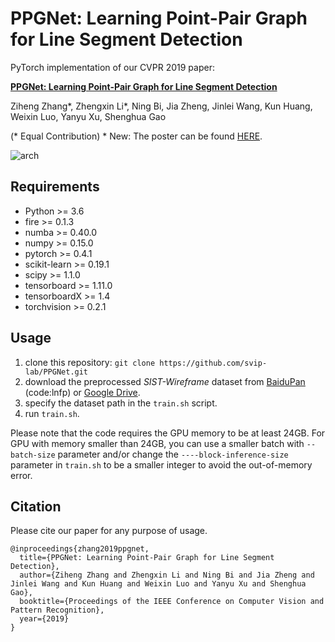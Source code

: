 # PPGNet: Learning Point-Pair Graph for Line Segment Detection

PyTorch implementation of our CVPR 2019 paper:

[**PPGNet: Learning Point-Pair Graph for Line Segment Detection**](https://www.aiyoggle.me/publication/ppgnet-cvpr19/ppgnet-cvpr19.pdf)

Ziheng Zhang*, Zhengxin Li*, Ning Bi, Jia Zheng, Jinlei Wang, Kun Huang, Weixin Luo, Yanyu Xu, Shenghua Gao

(\* Equal Contribution)
\* New: The poster can be found [HERE](https://www.aiyoggle.me/publication/ppgnet-cvpr19).


![arch](https://www.researchgate.net/profile/Ziheng_Zhang3/publication/332977700/figure/fig2/AS:756853751427073@1557459404667/The-PPGNet-architecture-First-the-backbone-computes-shared-features-of-size-C-H-4-W_W640.jpg)

## Requirements
- Python >= 3.6
- fire >= 0.1.3
- numba >= 0.40.0
- numpy >= 0.15.0
- pytorch >= 0.4.1
- scikit-learn >= 0.19.1
- scipy >= 1.1.0
- tensorboard >= 1.11.0
- tensorboardX >= 1.4
- torchvision >= 0.2.1

## Usage

1. clone this repository: `git clone https://github.com/svip-lab/PPGNet.git`
2. download the preprocessed *SIST-Wireframe* dataset from [BaiduPan](https://pan.baidu.com/s/1Sbdi1lL492fhmPL1t1Ov0w) (code:lnfp) or [Google Drive](https://drive.google.com/file/d/1KggPcHCRu8BcOqCvVZCXiB64y9L2nQDf/view?usp=sharing).
3. specify the dataset path in the `train.sh` script.
4. run `train.sh`.

Please note that the code requires the GPU memory to be at least 24GB. For GPU with memory smaller than 24GB, you can use a smaller batch with `--batch-size` parameter and/or change the `----block-inference-size` parameter in `train.sh` to be a smaller integer to avoid the out-of-memory error.

## Citation

Please cite our paper for any purpose of usage.
```
@inproceedings{zhang2019ppgnet,
  title={PPGNet: Learning Point-Pair Graph for Line Segment Detection},
  author={Ziheng Zhang and Zhengxin Li and Ning Bi and Jia Zheng and Jinlei Wang and Kun Huang and Weixin Luo and Yanyu Xu and Shenghua Gao},
  booktitle={Proceedings of the IEEE Conference on Computer Vision and Pattern Recognition},
  year={2019}
}
```

